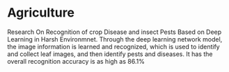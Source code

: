 # Agriculture
Research On Recognition of crop Disease and insect Pests Based on Deep Learning in Harsh Environmnet.   Through the deep learning network model, the image information is learned and recognized, which is used to identify and collect leaf images, and then identify pests and diseases. It has the overall recognition accuracy is as high as 86.1%
